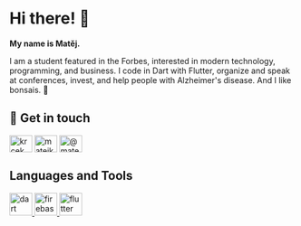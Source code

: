 # Hi there! 👋
**My name is Matěj.**

I am a student featured in the Forbes, interested in modern technology, programming, and business. I code in Dart with Flutter, organize and speak at conferences, invest, and help people with Alzheimer's disease. And I like bonsais. 🌲

## 💬 Get in touch
<p align="left">
<a href="https://twitter.com/krcekmatej" target="blank"><img align="center" src="https://raw.githubusercontent.com/rahuldkjain/github-profile-readme-generator/master/src/images/icons/Social/twitter.svg" alt="krcekmatej" height="30" width="40" /></a>
<a href="https://linkedin.com/in/matejkrcek" target="blank"><img align="center" src="https://raw.githubusercontent.com/rahuldkjain/github-profile-readme-generator/master/src/images/icons/Social/linked-in-alt.svg" alt="matejkrcek" height="30" width="40" /></a>
<a href="https://medium.com/@matejkrcek" target="blank"><img align="center" src="https://raw.githubusercontent.com/rahuldkjain/github-profile-readme-generator/master/src/images/icons/Social/medium.svg" alt="@matejkrcek" height="30" width="40" /></a>
</p>

## Languages and Tools
<p align="left"> <a href="https://dart.dev" target="_blank" rel="noreferrer"> <img src="https://www.vectorlogo.zone/logos/dartlang/dartlang-icon.svg" alt="dart" width="40" height="40"/> </a> <a href="https://firebase.google.com/" target="_blank" rel="noreferrer"> <img src="https://www.vectorlogo.zone/logos/firebase/firebase-icon.svg" alt="firebase" width="40" height="40"/> </a> <a href="https://flutter.dev" target="_blank" rel="noreferrer"> <img src="https://www.vectorlogo.zone/logos/flutterio/flutterio-icon.svg" alt="flutter" width="40" height="40"/> </a> </p>
